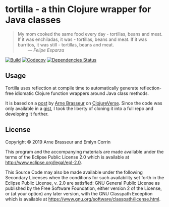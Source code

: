 # tortilla - a thin Clojure wrapper for Java classes

> My mom cooked the same food every day - tortillas, beans and meat.
> If it was enchiladas, it was - tortillas, beans and meat.
> If it was burritos, it was still - tortillas, beans and meat.\
> &nbsp; &nbsp; &nbsp; &nbsp; — *Felipe Esparza*

[![Build](https://github.com/emlyn/tortilla/workflows/Build/badge.svg)](https://github.com/emlyn/tortilla/actions?query=workflow%3ABuild)
[![Codecov](https://img.shields.io/codecov/c/github/emlyn/tortilla.svg)](https://codecov.io/gh/emlyn/tortilla)
[![Dependencies Status](https://versions.deps.co/emlyn/tortilla/status.svg)](https://versions.deps.co/emlyn/tortilla)

## Usage

Tortilla uses reflection at compile time to automatically generate reflection-free
idiomatic Clojure function wrappers around Java class methods.

It is based on a [post](https://clojureverse.org/t/generating-reflection-free-java-wrappers/4421)
by [Arne Brasseur](https://github.com/plexus) on [ClojureVerse](https://clojureverse.org/).
Since the code was only available in a [gist](https://gist.github.com/plexus/645f133fc4c154d1b7497c1b63efdf24),
I took the liberty of cloning it into a full repo and developing it further.

## License

Copyright © 2019 Arne Brasseur and Emlyn Corrin

This program and the accompanying materials are made available under the
terms of the Eclipse Public License 2.0 which is available at
http://www.eclipse.org/legal/epl-2.0.

This Source Code may also be made available under the following Secondary
Licenses when the conditions for such availability set forth in the Eclipse
Public License, v. 2.0 are satisfied: GNU General Public License as published by
the Free Software Foundation, either version 2 of the License, or (at your
option) any later version, with the GNU Classpath Exception which is available
at https://www.gnu.org/software/classpath/license.html.
